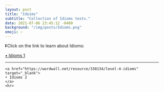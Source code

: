 ```yaml
---
layout: post
title: "Idoims"
subtitle: "Collection of Idioms tests."
date: 2021-07-06 23:45:12 -0400
background: "/img/posts/Idioms.png"
emoji: 🎶
---
```


<p class="h3">⏬Click on the link to learn about Idioms:</p> 

<p></p>
<div class="text-primary">
    <a href="https://www.theidioms.com/" target="_blank">
    • Idioms 1
    </a>
    <hr>

    <a href="https://wordwall.net/resource/338134/level-4-idioms" target="_blank">
    • Idioms 2
    </a>
    <hr>
</div>
<br>